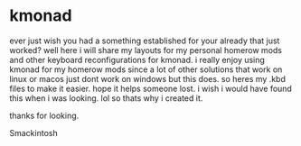 # kmonad

ever just wish you had a something established for your already that just worked?
well here i will share my layouts for my personal homerow mods and other keyboard
reconfigurations for kmonad. i really enjoy using kmonad for my homerow mods since
a lot of other solutions that work on linux or macos just dont work on windows but
this does. so heres my .kbd files to make it easier. hope it helps someone lost.
i wish i would have found this when i was looking. lol so thats why i created it. 

thanks for looking. 

Smackintosh
